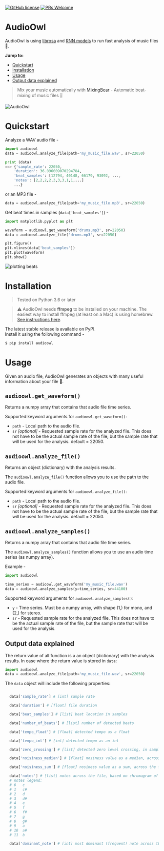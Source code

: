 
[![GitHub license](https://img.shields.io/github/license/Naereen/StrapDown.js.svg)](https://github.com/Naereen/StrapDown.js/blob/master/LICENSE)
[![PRs Welcome](https://img.shields.io/badge/PRs-welcome-brightgreen.svg?style=flat-square)](http://makeapullrequest.com)

# AudioOwl
AudioOwl is using [librosa](https://librosa.github.io/librosa/index.html) and [RNN models](http://madmom.readthedocs.io/en/latest/index.html) to run fast analysis of music files 🎸.

**Jump to:**
- [Quickstart](https://github.com/dodiku/AudioOwl#quickstart)
- [Installation](https://github.com/dodiku/AudioOwl#installation)
- [Usage](https://github.com/dodiku/AudioOwl#usage)
- [Output data explained](https://github.com/dodiku/AudioOwl#output-data-explained)

> Mix your music automatically with [MixingBear](https://github.com/dodiku/MixingBear) - Automatic beat-mixing of music files 🎚

![AudioOwl](https://raw.githubusercontent.com/dodiku/AudioOwl/master/Images/AudioOwl.png)

# Quickstart
Analyze a WAV audio file -
```python
import audioowl
data = audioowl.analyze_file(path='my_music_file.wav', sr=22050)

print (data)
==> {'sample_rate': 22050,
    'duration': 36.096009070294784,
    'beat_samples': [12794, 40148, 66179, 93092, ...,
    'notes': [2,2,2,2,3,3,3,1,1,...]
    ...}
```

or an MP3 file -
```python
data = audioowl.analyze_file(path='my_music_file.mp3', sr=22050)
```

Get beat times in samples (``data['beat_samples']``) -
```python
import matplotlib.pyplot as plt

waveform = audioowl.get_waveform('drums.mp3', sr=22050)
data = audioowl.analyze_file('drums.mp3', sr=22050)

plt.figure()
plt.vlines(data['beat_samples'])
plt.plot(waveform)
plt.show()
```
![plotting beats](https://raw.githubusercontent.com/dodiku/AudioOwl/master/Images/plot_drums_beats.png)

# Installation
> Tested on Python 3.6 or later


> ⚠️ AudioOwl needs **ffmpeg** to be installed on your machine.
> The easiest way to install ffmpeg (at least on a Mac) is using homebrew. [See instructions here](https://gist.github.com/clayton/6196167).

The latest stable release is available on PyPI.  
Install it using the following command -

```bash
$ pip install audioowl
```

# Usage
Given an audio file, AudioOwl generates an objects with many useful information about your file 💪.

## ``audioowl.get_waveform()``
Returns a numpy array that contains that audio file time series.  

Supported keyword arguments for ``audioowl.get_waveform()``:
- ``path`` - Local path to the audio file.
- ``sr`` *[optional]* - Requested sample rate for the analyzed file. This does not have to be the actual sample rate of the file, but the sample rate that will be used for the analysis. default = 22050.

## ``audioowl.analyze_file()``
Returns an object (dictionary) with the analysis results.  

The ``audioowl.analyze_file()`` function allows you to use the path to the audio file.


Supported keyword arguments for ``audioowl.analyze_file()``:
- ``path`` - Local path to the audio file.
- ``sr`` *[optional]* - Requested sample rate for the analyzed file. This does not have to be the actual sample rate of the file, but the sample rate that will be used for the analysis. default = 22050.

## ``audioowl.analyze_samples()``
Returns a numpy array that contains that audio file time series.  

The ``audioowl.analyze_samples()`` function allows you to use an audio time series (as numpy array).

Example -

```python
import audioowl

time_series = audioowl.get_waveform('my_music_file.wav')
data = audioowl.analyze_samples(y=time_series, sr=44100)
```
Supported keyword arguments for ``audioowl.analyze_samples()``:
- ``y`` - Time series. Must be a numpy array, with shape (1,) for mono, and (2,) for stereo.
- ``sr`` - Requested sample rate for the analyzed file. This does not have to be the actual sample rate of the file, but the sample rate that will be used for the analysis.

## Output data explained
The return value of all function is a an object (dictionary) with the analysis results.
In case where the return value is stored in ``data``:
```python
import audioowl
data = audioowl.analyze_file(path='my_music_file.wav', sr=22050)
```
The ``data`` object will include the following properties:

```python

  data['sample_rate'] # [int] sample rate

  data['duration'] # [float] file duration

  data['beat_samples'] # [list] beat location in samples

  data['number_of_beats'] # [list] number of detected beats

  data['tempo_float'] # [float] detected tempo as a float

  data['tempo_int'] # [int] detected tempo as an int

  data['zero_crossing'] # [list] detected zero level crossing, in samples detected

  data['noisiness_median'] # [float] nosiness value as a median, across the file

  data['noisiness_sum'] # [float] nosiness value as a sum, across the file

  data['notes'] # [list] notes across the file, based on chromagram of hop_length=512 samples.
  # notes legend:
  # 0   c
  # 1   c#
  # 2   d
  # 3   d#
  # 4   e
  # 5   f
  # 6   f#
  # 7   g
  # 8   g#
  # 9   a
  # 10  a#
  # 11  b

  data['dominant_note'] # [int] most dominant (frequent) note across the file

```
